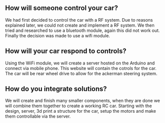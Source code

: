 ## How will someone control your car?
We had first decided to control the car with a RF system. Due to reasons explained later, we could not create and implement a RF system. We then tried and researched to use a bluetooth module, again this did not work out. Finally the decision was made to use a wifi module.
## How will your car respond to controls?
Using the WiFi module, we will create a server hosted on the Arduino and connect via mobile phone. This website will contain the cotrols for the car. The car will be rear wheel drive to allow for the ackerman steering system.
## How do you integrate solutions?
We will create and finish many smaller components, when they are done we will combine them together to create a working RC car. Starting with the design, server, 3d print a structure for the car, setup the motors and make them controllable via the server. 
